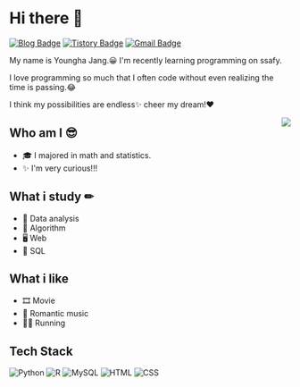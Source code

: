 # Hi there 👋
[![Blog Badge](https://img.shields.io/badge/Daily%20Blog-EA4AAA?style=flat&logo=GitHubSponsors&logoColor=white)](https://blog.naver.com/duddud0108/)
[![Tistory Badge](https://img.shields.io/badge/Tech%20Blog-DE00A5?style=flat&logo=DPD&logoColor=white)](https://glory-summer.tistory.com/)
[![Gmail Badge](https://img.shields.io/badge/Gmail-D14836?style=flat&logo=Gmail&logoColor=white)](mailto:qwer62636275@gmail.com)

 My name is Youngha Jang.😀 I'm recently learning programming on ssafy.
 
I love programming so much that I often code without even realizing the time is passing.😂

I think my possibilities are endless✨ cheer my dream!❤

<img align='right' src="http://mazassumnida.wtf/api/v2/generate_badge?boj=dudgk0108">

## Who am I 😎
- 🎓 I majored in math and statistics.
- ✨ I'm very curious!!!

## What i study ✏
- 📜 Data analysis
- 🎹 Algorithm
- 🖥 Web
- 🔗 SQL

## What i like
- 🎞 Movie
- 🎵 Romantic music
- 🏃‍♀️ Running

## Tech Stack 
![Python](https://img.shields.io/badge/Python-3766AB?style=flat-square&logo=Python&logoColor=white)
![R](https://img.shields.io/badge/R-276DC3?style=flat-square&logo=R&logoColor=white)
![MySQL](https://img.shields.io/badge/MySQL-FFAD00?style=flat-square&logo=MySQL&logoColor=white)
![HTML](https://img.shields.io/badge/HTML-E34F26?style=flat-square&logo=HTML5&logoColor=white)
![CSS](https://img.shields.io/badge/CSS-1572B6?style=flat-square&logo=CSS3&logoColor=white)

